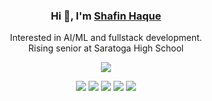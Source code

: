 <h3 align="center">Hi <b>👋</b>, I'm <a href="https://shafinhaque.me/">Shafin Haque</a></h3>
<p align="center">Interested in AI/ML and fullstack development. <br/> Rising senior at Saratoga High School</p>
<p align="center">
 <img src="https://github-readme-stats.vercel.app/api?username=ShafinH&count_private=true&hide=prs&theme=github_dark&include_all_commits=true&show_icons=true" />
</p>
<div align="center">
<a href="mailto:shafin1025@gmail.com" target="_blank"><img src="https://img.shields.io/badge/Gmail-D14836?style=for-the-badge&logo=gmail&logoColor=white"/></a> 
<a href="https://scholar.google.com/citations?user=K7obuaAAAAAJ&hl=en" target="_blank"><img src="https://img.shields.io/badge/Google%20Scholar-3367BD.svg?style=for-the-badge&logo=Google-Scholar&logoColor=white"/></a>
<a href="https://medium.com/@shafin1025" target="_blank"><img src="https://img.shields.io/badge/Medium-000000?style=for-the-badge&logo=medium&logoColor=white"/></a>
<a href="http://linkedin.com/in/ShafinH" target="_blank"><img src="https://img.shields.io/badge/LinkedIn-0077B5?style=for-the-badge&logo=linkedin&logoColor=white"/></a> 
<a href="https://www.buymeacoffee.com/ShafinH" target="_blank"><img src="https://img.shields.io/badge/Buy%20Me%20a%20Coffee-ffdd00?style=for-the-badge&logo=buy-me-a-coffee&logoColor=black"/></a> 
</div>

